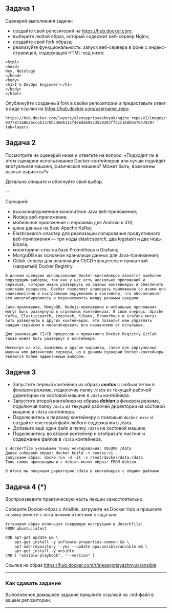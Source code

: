 
## Задача 1

Сценарий выполнения задачи:

- создайте свой репозиторий на https://hub.docker.com;
- выберите любой образ, который содержит веб-сервер Nginx;
- создайте свой fork образа;
- реализуйте функциональность:
запуск веб-сервера в фоне с индекс-страницей, содержащей HTML-код ниже:
```
<html>
<head>
Hey, Netology
</head>
<body>
<h1>I’m DevOps Engineer!</h1>
</body>
</html>
```

Опубликуйте созданный fork в своём репозитории и предоставьте ответ в виде ссылки на https://hub.docker.com/username_repo.
```
https://hub.docker.com/layers/alexeyprisyazhnyuk/nginx_repo/v2/images/sha256-9477873a862bccab3376bc460611cf4e8de69a23558283ffdcc1b06657047839?tab=layers
```

## Задача 2

Посмотрите на сценарий ниже и ответьте на вопрос:
«Подходит ли в этом сценарии использование Docker-контейнеров или лучше подойдёт виртуальная машина, физическая машина? Может быть, возможны разные варианты?»

Детально опишите и обоснуйте свой выбор.

--

Сценарий:

- высоконагруженное монолитное Java веб-приложение;
- Nodejs веб-приложение;
- мобильное приложение c версиями для Android и iOS;
- шина данных на базе Apache Kafka;
- Elasticsearch-кластер для реализации логирования продуктивного веб-приложения — три ноды elasticsearch, два logstash и две ноды kibana;
- мониторинг-стек на базе Prometheus и Grafana;
- MongoDB как основное хранилище данных для Java-приложения;
- Gitlab-сервер для реализации CI/CD-процессов и приватный (закрытый) Docker Registry.

```
В данном сценарии использование Docker-контейнеров является наиболее подходящим выбором, так как у нас есть несколько приложений и сервисов, которые можно развернуть на разных контейнерах и обеспечить изоляцию процессов. Docker позволяет упаковать приложение со всеми его зависимостями и настроенным окружением в контейнер, что обеспечивает его масштабируемость и переносимость между разными средами.

Java-приложение, MongoDB, Nodejs-приложение и мобильные приложения могут быть развернуты в отдельных контейнерах. В свою очередь, Apache Kafka, Elasticsearch, Logstash, Kibana, Prometheus и Grafana могут быть развернуты в других контейнерах. Это позволит нам управлять каждым сервисом и масштабировать его независимо от остальных.

Для реализации CI/CD процессов и приватного Docker Registry Gitlab также может быть развернут в контейнере.

Несмотря на это, возможны и другие варианты, такие как виртуальные машины или физические серверы, но в данном сценарии Docker-контейнеры являются более эффективным выбором.
```
## Задача 3

- Запустите первый контейнер из образа ***centos*** c любым тегом в фоновом режиме, подключив папку ```/data``` из текущей рабочей директории на хостовой машине в ```/data``` контейнера.
- Запустите второй контейнер из образа ***debian*** в фоновом режиме, подключив папку ```/data``` из текущей рабочей директории на хостовой машине в ```/data``` контейнера.
- Подключитесь к первому контейнеру с помощью ```docker exec``` и создайте текстовый файл любого содержания в ```/data```.
- Добавьте ещё один файл в папку ```/data``` на хостовой машине.
- Подключитесь во второй контейнер и отобразите листинг и содержание файлов в ```/data``` контейнера.
```
в dockerfile указываем точку монтирования: VOLUME /data
Далее собираем образ: docker build -t centos:v1 .
Запускаем образ: docke run -d -it -v /root/docker/data:/data
Тоже самое производим и с debian меняя образ: FROM debian

В итоге мы получаем директорию /data в контейнерах с общими файлами

```
## Задача 4 (*)

Воспроизведите практическую часть лекции самостоятельно.

Соберите Docker-образ с Ansible, загрузите на Docker Hub и пришлите ссылку вместе с остальными ответами к задачам.
```
Установил образ используя следующую инструкцию в docerkfile:
FROM ubuntu:latest

RUN apt-get update && \
    apt-get install -y software-properties-common && \
    apt-add-repository --yes --update ppa:ansible/ansible && \
    apt-get install -y ansible
CMD [ "ansible-playbook", "--version" ]

```
Ссылка на образ
https://hub.docker.com/r/alexeyprisyazhnyuk/ansible

---

### Как cдавать задание

Выполненное домашнее задание пришлите ссылкой на .md-файл в вашем репозитории.

---

